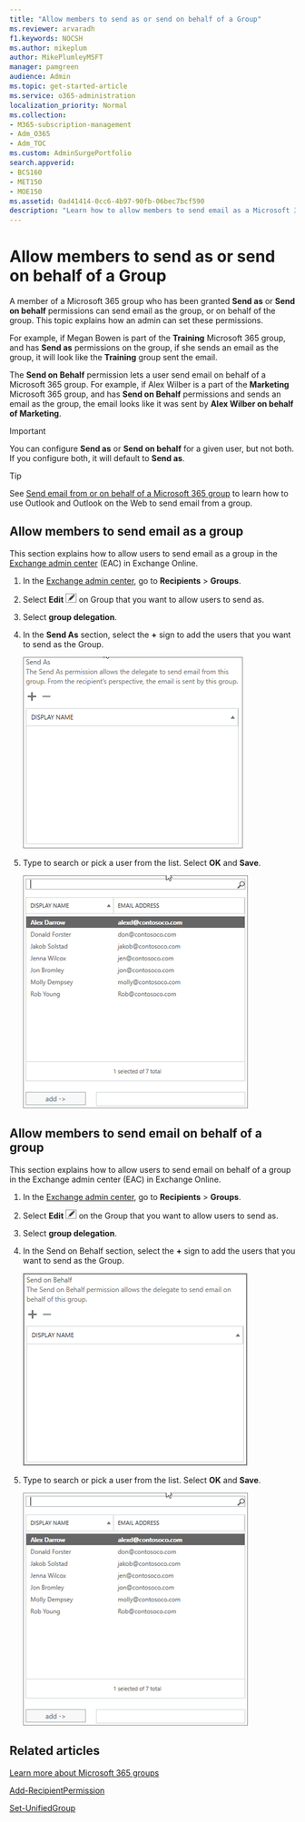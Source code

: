 ```yaml
---
title: "Allow members to send as or send on behalf of a Group"
ms.reviewer: arvaradh
f1.keywords: NOCSH
ms.author: mikeplum
author: MikePlumleyMSFT
manager: pamgreen
audience: Admin
ms.topic: get-started-article
ms.service: o365-administration
localization_priority: Normal
ms.collection: 
- M365-subscription-management 
- Adm_O365
- Adm_TOC
ms.custom: AdminSurgePortfolio
search.appverid:
- BCS160
- MET150
- MOE150
ms.assetid: 0ad41414-0cc6-4b97-90fb-06bec7bcf590
description: "Learn how to allow members to send email as a Microsoft 365 group or send email on behalf of an Microsoft 365 group."
---
```


# Allow members to send as or send on behalf of a Group

A member of a Microsoft 365 group who has been granted **Send as** or **Send on behalf** permissions can send email as the group, or on behalf of the group. This topic explains how an admin can set these permissions.
  
For example, if Megan Bowen is part of the **Training** Microsoft 365 group, and has **Send as** permissions on the group, if she sends an email as the group, it will look like the **Training** group sent the email. 
  
The **Send on Behalf** permission lets a user send email on behalf of a Microsoft 365 group. For example, if Alex Wilber is a part of the **Marketing** Microsoft 365 group, and has **Send on Behalf** permissions and sends an email as the group, the email looks like it was sent by **Alex Wilber on behalf of Marketing**.

> [!IMPORTANT]
> You can configure **Send as** or **Send on behalf** for a given user, but not both. If you configure both, it will default to **Send as**.

> [!TIP]
> See [Send email from or on behalf of a Microsoft 365 group](https://support.microsoft.com/office/0f4964af-aec6-484b-a65c-0434df8cdb6b.aspx) to learn how to use Outlook and Outlook on the Web to send email from a group.
    
## Allow members to send email as a group

This section explains how to allow users to send email as a group in the [Exchange admin center](https://go.microsoft.com/fwlink/p/?linkid=2059104) (EAC) in Exchange Online.
  
1. In the <a href="https://go.microsoft.com/fwlink/p/?linkid=2059104" target="_blank">Exchange admin center</a>, go to **Recipients** \> **Groups**.
    
2. Select **Edit**  ![Edit group icon](../../media/0cfcb590-dc51-4b4f-9276-bb2ce300d87e.png) on Group that you want to allow users to send as. 
    
3. Select **group delegation**.
    
4. In the **Send As** section, select the **+** sign to add the users that you want to send as the Group. 
    
    ![Select the plus sign to add the users that you want to send as the Microsoft 365 group](../../media/1df167f6-1eff-4f98-9ecd-4230fab46557.png)
  
5. Type to search or pick a user from the list. Select **OK** and **Save**.
    
    ![Type to search or pick a user from the list](../../media/522919cf-664c-4a25-8076-c51c8c9fbe43.png)
  
## Allow members to send email on behalf of a group

This section explains how to allow users to send email on behalf of a group in the Exchange admin center (EAC) in Exchange Online.
  
1. In the <a href="https://go.microsoft.com/fwlink/p/?linkid=2059104" target="_blank">Exchange admin center</a>, go to **Recipients** \> **Groups**.
    
2. Select **Edit** ![Edit group icon](../../media/0cfcb590-dc51-4b4f-9276-bb2ce300d87e.png) on the Group that you want to allow users to send as. 
    
3. Select **group delegation**.
    
4. In the Send on Behalf section, select the **+** sign to add the users that you want to send as the Group. 
    
    ![Select the plus sign to add the users that you want to send as the Microsoft 365 group](../../media/2bae0579-8907-4d6b-8920-ddd6555897b4.png)
  
5. Type to search or pick a user from the list. Select **OK** and **Save**.
    
    ![Type to search or pick a user from the list](../../media/522919cf-664c-4a25-8076-c51c8c9fbe43.png)

## Related articles

[Learn more about Microsoft 365 groups](https://support.microsoft.com/office/learn-about-office-365-groups-b565caa1-5c40-40ef-9915-60fdb2d97fa2)

[Add-RecipientPermission](https://go.microsoft.com/fwlink/p/?LinkId=723960)

[Set-UnifiedGroup](https://go.microsoft.com/fwlink/p/?LinkId=616189)
